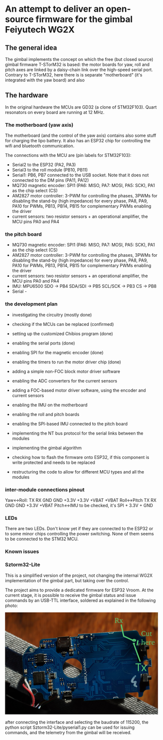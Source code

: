 An attempt to deliver an open-source firmware for the gimbal Feiyutech WG2X
===

## The general idea

The gimbal implements the concept on which the free (but closed source) gimbal firmware T-STorM32 is based: the motor boards for yaw, roll and pitch axes are linked by a daisy-chain link over the high-speed serial port. Contrary to T-STorM32, here there is is separate "motherboard" (it's integrated with the yaw board) and also 

## The hardware

In the original hardware the MCUs are GD32 (a clone of STM32F103). Quart resonators on every board are running at 12 MHz.

### The motherboard (yaw axis)

The motherboard (and the control of the yaw axis) contains also some stuff for charging the lipo battery. It also has an ESP32 chip for controlling the wifi and bluetooth communication.

The connections with the MCU are (pin labels for STM32F103):

- Serial2 to the ESP32 (PA2, PA3)
- Serial3 to the roll module (PB10, PB11)
- Serial1: PB6, PB7 connected to the USB socket. Note that it does not connected to the DM pins (PA11, PA12)
- MQ730 magnetic encoder: SPI1 (PA6: MISO, PA7: MOSI, PA5: SCK), PA1 as the chip select (CS)
- AM2827 motor controller: 3-PWM for controlling the phases, 3PWMs for disabling the stand-by (high impedance) for every phase, PA8, PA9, PA10 for PWMs, PB13, PB14, PB15 for complementary PWMs enabling the driver
- current sensors: two resistor sensors + an operational amplifier, the MCU pins PA0 and PA4

### the pitch board


- MQ730 magnetic encoder: SPI1 (PA6: MISO, PA7: MOSI, PA5: SCK), PA1 as the chip select (CS)
- AM2827 motor controller: 3-PWM for controlling the phases, 3PWMs for disabling the stand-by (high impedance) for every phase, PA8, PA9, PA10 for PWMs, PB13, PB14, PB15 for complementary PWMs enabling the driver
- current sensors: two resistor sensors + an operational amplifier, the MCU pins PA0 and PA4
- IMU: MPU6500
    SDO -> PB4
    SDA/SDI -> PB5
    SCL/SCK -> PB3
    CS -> PB8
- Serial - 

### the development plan

- investigating the circuitry (mostly done)
- checking if the MCUs can be replaced (confirmed)
- setting up the customized Chibios program (done)
- enabling the serial ports (done)
- enabling SPI for the magnetic encoder (done)
- enabling the timers to run the motor driver chip (done)
- adding a simple non-FOC block motor driver software
- enabling the ADC converters for the current sensors
- adding a FOC-based motor driver software, using the encoder and current sensors
- enabling the IMU on the motherboard
- enabling the roll and pitch boards
- enabling the SPI-based IMU connected to the pitch board
- implementing the NT bus protocol for the serial links between the modules
- implementing the gimbal algorithm

- checking how to flash the firmware onto ESP32, if this component is write protected and needs to be replaced
- restructuring the code to allow for different MCU types and all the modules



### inter-module connections pinout

Yaw<->Roll:    TX RX GND GND +3.3V +3.3V +VBAT +VBAT
Roll<->Pitch   TX RX GND GND +3.3V +VBAT
Pitch<->IMU    to be checked, it's SPI + 3.3V + GND

### LEDs

There are two LEDs. Don't know yet if they are connected to the ESP32 or to some minor chips controlling the power switching. None of them seems to be connected to the STM32 MCU.

### Known issues



### Sztorm32-Lite

This is a simplified version of the project, not changing the internal WG2X implementation of the gimbal part, but taking over the control.

The project aims to provide a dedicated firmware for ESP32 Vroom. At the current stage, it is possible to receive the gimbal status and issue commands by an USB-TTL interface, soldered as explained in the following photo:

![Alt text](photo/WG2Xboard.jpg?raw=true "Title")

after connecting the interface and selecting the baudrate of 115200, the python script Sztorm32-Lite/pyserial1.py can be used for issuing commands, and the telemetry from the gimbal will be received.

